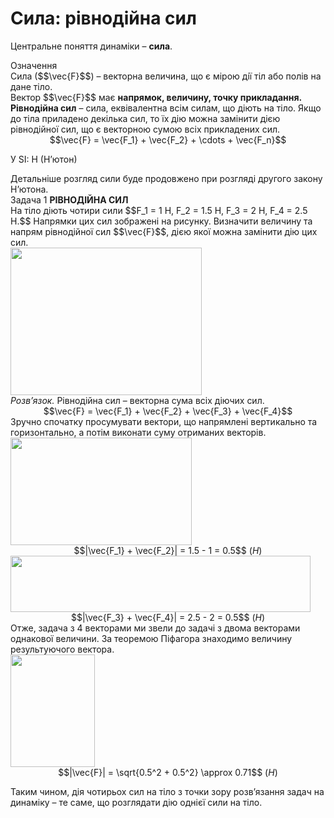 # Сила: рiвнодiйна сил

Центральне поняття динамiки – <b>сила</b>.

<div class="eoz-wrap">
<span class="eoz">Означення</span>
<div class="eoz-text">
<div class="space">Сила ($$\vec{F}$$) – векторна величина, що є мiрою дiї тiл або полiв на дане тiло.</div>

<div class="space">Вектор $$\vec{F}$$ має <b>напрямок, величину, точку прикладання.</b></div>

<div class="space"><b>Рiвнодiйна сил</b> – сила, еквiвалентна всiм силам, що дiють на тiло. Якщо до тiла приладено декiлька сил, то їх дiю можна замiнити дiєю рiвнодiйної сил, що є векторною сумою всiх прикладених сил.</div>

<div class="space" align="center">$$\vec{F} = \vec{F_1} + \vec{F_2} + \cdots + \vec{F_n}$$</div>

У SI: Н </i>(Н’ютон)</i>
</div>
</div>
<div class="space">Детальнiше розгляд сили буде продовжено при розглядi другого закону Н’ютона.</div>

<div class="task-wrap">
<span class="task">Задача 1</span> <b>РIВНОДIЙНА СИЛ</b>
<div class="task-text">
<div class="space">На тiло дiють чотири сили $$F_1 = 1 H, F_2 = 1.5 H, F_3 = 2 H, F_4 = 2.5 H.$$ Напрямки цих сил зображенi на рисунку. Визначити величину та напрям рiвнодiйної сил $$\vec{F}$$, дiєю якої можна замiнити дiю цих сил.</div>

<div class="space"><img class="image" width="306" height="236" src="https://rawgit.com/chudaol/ed-era-book-physics/master/images/chapter_4/3.png"></div>

<div class="space"<b><i>Розв’язок.</i></b> Рiвнодiйна сил – векторна сума всiх дiючих сил.</div>

<div class="space" align="center">$$\vec{F} = \vec{F_1} + \vec{F_2} + \vec{F_3} + \vec{F_4}$$</div>

<div class="space">Зручно спочатку просумувати вектори, що напрямленi вертикально та горизонтально, а потiм виконати суму отриманих векторiв.</div>

<div class="space"><img class="image" width="290" height="172" src="https://rawgit.com/chudaol/ed-era-book-physics/master/images/chapter_4/4.png"></div>

<div class="space" align="center">$$|\vec{F_1} + \vec{F_2}| = 1.5 - 1 = 0.5$$ (<i>H</i>)</div>

<div class="space"><img class="image" width="480" height="90" src="https://rawgit.com/chudaol/ed-era-book-physics/master/images/chapter_4/5.png"></div>

<div class="space" align="center">$$|\vec{F_3} + \vec{F_4}| = 2.5 - 2 = 0.5$$ (<i>H</i>)</div>

<div class="space">Отже, задача з 4 векторами ми звели до задачi з двома векторами однакової величини. За теоремою Пiфагора знаходимо величину результуючого вектора.</div>

<div class="space"><img class="image" width="135" height="180" src="https://rawgit.com/chudaol/ed-era-book-physics/master/images/chapter_4/6.png"></div>

<div class="space" align="center">$$|\vec{F}| = \sqrt{0.5^2 + 0.5^2} \approx 0.71$$ (<i>H</i>)</div>

Таким чином, дiя чотирьох сил на тiло з точки зору розв’язання задач на динамiку – те саме, що розглядати дiю однiєї сили на тiло.
</div>
</div>

